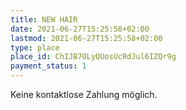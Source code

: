 ```yaml
---
title: NEW HAIR
date: 2021-06-27T15:25:58+02:00
lastmod: 2021-06-27T15:25:58+02:00
type: place
place_id: ChIJB7OLyQUosUcRdJul6IZQr9g
payment_status: 1
---
```


Keine kontaktlose Zahlung möglich.

